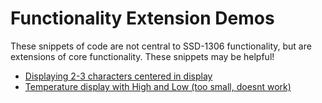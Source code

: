 # Functionality Extension Demos
These snippets of code are not central to SSD-1306 functionality, but are extensions of core functionality. These snippets may be helpful!
- [Displaying 2-3 characters centered in display](./centered23.py)
- [Temperature display with High and Low (too small, doesnt work)](./temperature_display.py)